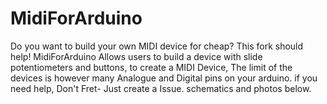 # MidiForArduino
Do you want to build your own MIDI device for cheap? This fork should help! MidiForArduino Allows users to build a device with slide potentiometers and buttons, to create a MIDI Device, The limit of the devices is however many Analogue and Digital pins on your arduino. if you need help, Don't Fret- Just create a Issue. schematics and photos below. 
